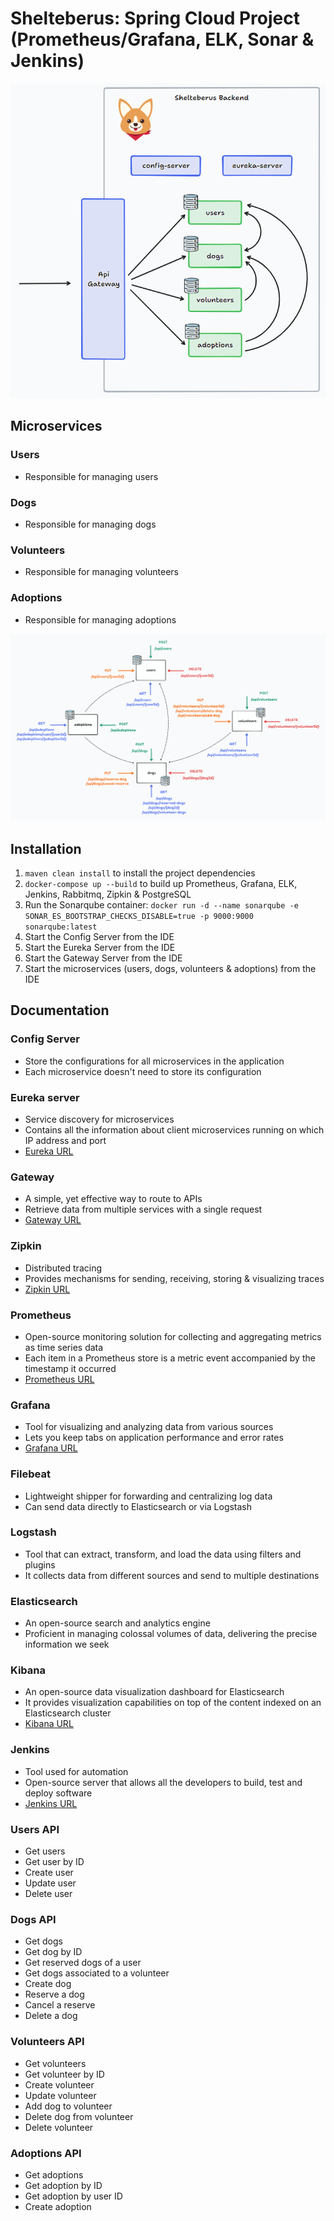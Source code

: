 # Shelteberus: Spring Cloud Project (Prometheus/Grafana, ELK, Sonar & Jenkins)

![diagram.png](images/diagram.png)

## Microservices
### Users
- Responsible for managing users
### Dogs
- Responsible for managing dogs
### Volunteers
- Responsible for managing volunteers
### Adoptions
- Responsible for managing adoptions

![microservices.png](images/microservices.png)

## Installation
1. ``maven clean install`` to install the project dependencies
2. ``docker-compose up --build`` to build up Prometheus, Grafana, ELK, Jenkins, Rabbitmq, Zipkin & PostgreSQL
3. Run the Sonarqube container: ``docker run -d --name sonarqube -e SONAR_ES_BOOTSTRAP_CHECKS_DISABLE=true -p 9000:9000 sonarqube:latest``
4. Start the Config Server from the IDE
5. Start the Eureka Server from the IDE
6. Start the Gateway Server from the IDE
7. Start the microservices (users, dogs, volunteers & adoptions) from the IDE

## Documentation
### Config Server
- Store the configurations for all microservices in the application
- Each microservice doesn't need to store its configuration

### Eureka server
- Service discovery for microservices
- Contains all the information about client microservices running on which IP address and port
- [Eureka URL](http://localhost:8761/)

### Gateway
- A simple, yet effective way to route to APIs
- Retrieve data from multiple services with a single request
- [Gateway URL](http://localhost:8081/)

### Zipkin
- Distributed tracing
- Provides mechanisms for sending, receiving, storing & visualizing traces
- [Zipkin URL](http://localhost:9411/)

### Prometheus
- Open-source monitoring solution for collecting and aggregating metrics as time series data
- Each item in a Prometheus store is a metric event accompanied by the timestamp it occurred
- [Prometheus URL](http://localhost:9090/)

### Grafana
- Tool for visualizing and analyzing data from various sources
- Lets you keep tabs on application performance and error rates
- [Grafana URL](http://localhost:3000/)

### Filebeat
- Lightweight shipper for forwarding and centralizing log data
- Can send data directly to Elasticsearch or via Logstash

### Logstash
- Tool that can extract, transform, and load the data using filters and plugins
- It collects data from different sources and send to multiple destinations

### Elasticsearch
- An open-source search and analytics engine
- Proficient in managing colossal volumes of data, delivering the precise information we seek

### Kibana
- An open-source data visualization dashboard for Elasticsearch
- It provides visualization capabilities on top of the content indexed on an Elasticsearch cluster
- [Kibana URL](http://localhost:5601/)

### Jenkins
- Tool used for automation
- Open-source server that allows all the developers to build, test and deploy software
- [Jenkins URL](http://localhost:8080/)

### Users API
- Get users
- Get user by ID
- Create user
- Update user
- Delete user

### Dogs API
- Get dogs
- Get dog by ID
- Get reserved dogs of a user
- Get dogs associated to a volunteer
- Create dog
- Reserve a dog
- Cancel a reserve
- Delete a dog

### Volunteers API
- Get volunteers
- Get volunteer by ID
- Create volunteer
- Update volunteer
- Add dog to volunteer
- Delete dog from volunteer
- Delete volunteer

### Adoptions API
- Get adoptions
- Get adoption by ID
- Get adoption by user ID
- Create adoption

